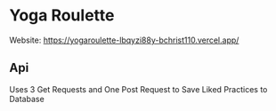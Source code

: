 # Yoga Roulette

Website: https://yogaroulette-lbqyzi88y-bchrist110.vercel.app/

## Api

Uses 3 Get Requests and One Post Request to Save Liked Practices to Database




